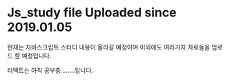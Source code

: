 # Js_study file Uploaded since 2019.01.05

현재는 자바스크립트 스터디 내용이 올라갈 예정이며 이외에도 여러가지 자료들을 업로드 할 예정입니다.

리액트는 아직 공부중........입니다.
